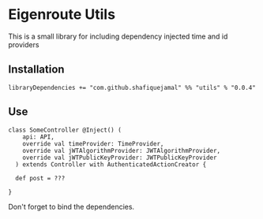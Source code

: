 # Eigenroute Utils

This is a small library for including dependency injected time and id providers

## Installation

```
libraryDependencies += "com.github.shafiquejamal" %% "utils" % "0.0.4"
```

## Use

```
class SomeController @Inject() (
    api: API,
    override val timeProvider: TimeProvider,
    override val jWTAlgorithmProvider: JWTAlgorithmProvider,
    override val jWTPublicKeyProvider: JWTPublicKeyProvider
  ) extends Controller with AuthenticatedActionCreator {

  def post = ???

}
```

Don't forget to bind the dependencies.